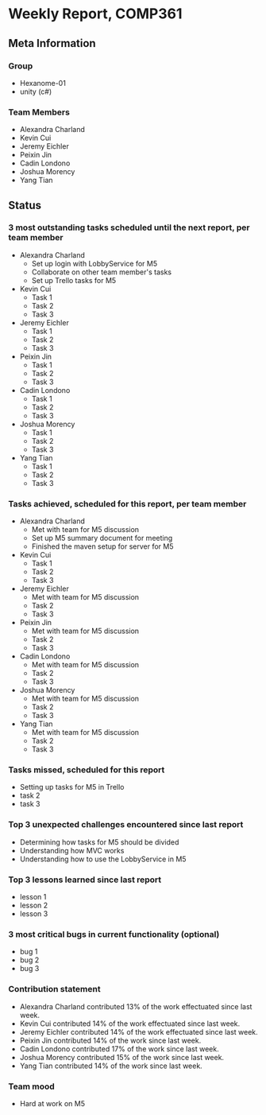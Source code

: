 # Weekly Report, COMP361

## Meta Information

### Group

 * Hexanome-01
 * unity (c#)

### Team Members

 * Alexandra Charland
 * Kevin Cui
 * Jeremy Eichler
 * Peixin Jin
 * Cadin Londono
 * Joshua Morency
 * Yang Tian

## Status

### 3 most outstanding tasks scheduled until the next report, per team member

 * Alexandra Charland
   * Set up login with LobbyService for M5
   * Collaborate on other team member's tasks
   * Set up Trello tasks for M5
 * Kevin Cui
   * Task 1
   * Task 2
   * Task 3
 * Jeremy Eichler
   * Task 1
   * Task 2
   * Task 3
 * Peixin Jin
   * Task 1
   * Task 2
   * Task 3
 * Cadin Londono
   * Task 1
   * Task 2
   * Task 3
 * Joshua Morency
   * Task 1
   * Task 2
   * Task 3
 * Yang Tian
   * Task 1
   * Task 2
   * Task 3

### Tasks achieved, scheduled for this report, per team member

 * Alexandra Charland
   * Met with team for M5 discussion
   * Set up M5 summary document for meeting
   * Finished the maven setup for server for M5
 * Kevin Cui
   * Task 1
   * Task 2
   * Task 3
 * Jeremy Eichler
   * Met with team for M5 discussion
   * Task 2
   * Task 3
 * Peixin Jin
   * Met with team for M5 discussion
   * Task 2
   * Task 3
 * Cadin Londono
   * Met with team for M5 discussion
   * Task 2
   * Task 3
 * Joshua Morency
   * Met with team for M5 discussion
   * Task 2
   * Task 3
 * Yang Tian
   * Met with team for M5 discussion
   * Task 2
   * Task 3

### Tasks missed, scheduled for this report

 * Setting up tasks for M5 in Trello
 * task 2
 * task 3

### Top 3 unexpected challenges encountered since last report

 * Determining how tasks for M5 should be divided
 * Understanding how MVC works
 * Understanding how to use the LobbyService in M5

### Top 3 lessons learned since last report

 * lesson 1
 * lesson 2
 * lesson 3

### 3 most critical bugs in current functionality (optional)

 * bug 1
 * bug 2
 * bug 3

### Contribution statement

 * Alexandra Charland contributed 13% of the work effectuated since last week.
 * Kevin Cui contributed 14% of the work effectuated since last week.
 * Jeremy Eichler contributed 14% of the work effectuated since last week.
 * Peixin Jin contributed 14% of the work since last week.
 * Cadin Londono contributed 17% of the work since last week.
 * Joshua Morency contributed 15% of the work since last week.
 * Yang Tian contributed 14% of the work since last week.

### Team mood

 * Hard at work on M5
